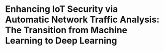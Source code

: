 # Enhancing IoT Security via Automatic Network Traffic Analysis: The Transition from Machine Learning to Deep Learning
